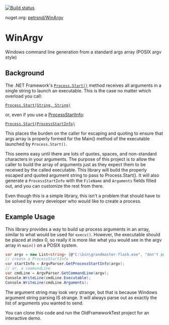 [![Build status](https://ci.appveyor.com/api/projects/status/t625yp2mviq0iudr?svg=true)](https://ci.appveyor.com/project/petrsnd/winargv)

nuget.org: [petrsnd/WinArgv](https://www.nuget.org/packages/WinArgv/)

# WinArgv
Windows command line generation from a standard args array (POSIX argv style)

## Background
The .NET Framework's [`Process.Start()`](https://msdn.microsoft.com/en-us/library/e8zac0ca(v=vs.110).aspx) method receives all 
arguments in a single string to launch an executable. This is the case no matter which overload you call:

[`Process.Start(String, String)`](https://msdn.microsoft.com/en-us/library/h6ak8zt5(v=vs.110).aspx)

or, even if you use a [ProcessStartInfo](https://msdn.microsoft.com/en-us/library/system.diagnostics.processstartinfo(v=vs.110).aspx):

[`Process.Start(ProcessStartInfo)`](https://msdn.microsoft.com/en-us/library/0w4h05yb(v=vs.110).aspx)

This places the burden on the caller for escaping and quoting to ensure that args array is properly formed for the Main() method of 
the executable launched by `Process.Start()`.

This seems easy until there are lots of quotes, spaces, and non-standard characters in your arguments.  The purpose
of this project is to allow the caller to build the array of arguments just as they expect them to be received by the called
executable.  This library will build the properly escaped and quoted argument string to pass to Process.Start().  It will also generate
a `ProcessStartInfo` with the `FileName` and `Arguments` fields filled out, and you can customize the rest from there.

Even though this is a simple library, this isn't a problem that should have to be solved by every developer who would like to create
a process.

## Example Usage

This library provides a way to build up process arguments in an array, similar to what would be used for `execv()`.  However, the
executable should be placed at index 0, so really it is more like what you would see in the argv array in `main()` on a POSIX system.

```C#
var argv = new List<string> {@"C:\bin\grandmaster-flash.exe", "don't push me cuz I'm close to the edge", "I'm trying not to lose my head'"};
// create a ProcessStartInfo
var startInfo = ArgvParser.GetProcessStartInfo(argv);
// or, a commandLine
var cmdLine = ArgvParser.GetCommandLine(argv);
Console.WriteLine(cmdLine.Executable);
Console.WriteLine(cmdLine.Arguments);
```

The argument string may look very strange, but that is because Windows argument string parsing IS strange.  It will always parse out
as exactly the list of arguments you wanted to send.

You can clone this code and run the OldFrameworkTest project for an interactive demo.
